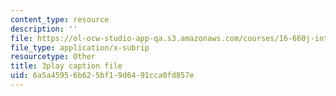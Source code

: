 ```yaml
---
content_type: resource
description: ''
file: https://ol-ocw-studio-app-qa.s3.amazonaws.com/courses/16-660j-introduction-to-lean-six-sigma-methods-january-iap-2012/6a5a45956b625bf19d6491cca0fd857e_hQRfikgHzdg.vtt
file_type: application/x-subrip
resourcetype: Other
title: 3play caption file
uid: 6a5a4595-6b62-5bf1-9d64-91cca0fd857e
---
```

